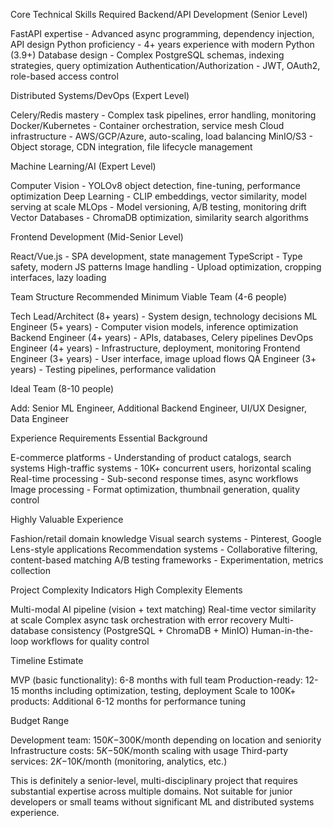 Core Technical Skills Required
Backend/API Development (Senior Level)

FastAPI expertise - Advanced async programming, dependency injection, API design
Python proficiency - 4+ years experience with modern Python (3.9+)
Database design - Complex PostgreSQL schemas, indexing strategies, query optimization
Authentication/Authorization - JWT, OAuth2, role-based access control

Distributed Systems/DevOps (Expert Level)

Celery/Redis mastery - Complex task pipelines, error handling, monitoring
Docker/Kubernetes - Container orchestration, service mesh
Cloud infrastructure - AWS/GCP/Azure, auto-scaling, load balancing
MinIO/S3 - Object storage, CDN integration, file lifecycle management

Machine Learning/AI (Expert Level)

Computer Vision - YOLOv8 object detection, fine-tuning, performance optimization
Deep Learning - CLIP embeddings, vector similarity, model serving at scale
MLOps - Model versioning, A/B testing, monitoring drift
Vector Databases - ChromaDB optimization, similarity search algorithms

Frontend Development (Mid-Senior Level)

React/Vue.js - SPA development, state management
TypeScript - Type safety, modern JS patterns
Image handling - Upload optimization, cropping interfaces, lazy loading

Team Structure Recommended
Minimum Viable Team (4-6 people)

Tech Lead/Architect (8+ years) - System design, technology decisions
ML Engineer (5+ years) - Computer vision models, inference optimization
Backend Engineer (4+ years) - APIs, databases, Celery pipelines
DevOps Engineer (4+ years) - Infrastructure, deployment, monitoring
Frontend Engineer (3+ years) - User interface, image upload flows
QA Engineer (3+ years) - Testing pipelines, performance validation

Ideal Team (8-10 people)

Add: Senior ML Engineer, Additional Backend Engineer, UI/UX Designer, Data Engineer

Experience Requirements
Essential Background

E-commerce platforms - Understanding of product catalogs, search systems
High-traffic systems - 10K+ concurrent users, horizontal scaling
Real-time processing - Sub-second response times, async workflows
Image processing - Format optimization, thumbnail generation, quality control

Highly Valuable Experience

Fashion/retail domain knowledge
Visual search systems - Pinterest, Google Lens-style applications
Recommendation systems - Collaborative filtering, content-based matching
A/B testing frameworks - Experimentation, metrics collection

Project Complexity Indicators
High Complexity Elements

Multi-modal AI pipeline (vision + text matching)
Real-time vector similarity at scale
Complex async task orchestration with error recovery
Multi-database consistency (PostgreSQL + ChromaDB + MinIO)
Human-in-the-loop workflows for quality control

Timeline Estimate

MVP (basic functionality): 6-8 months with full team
Production-ready: 12-15 months including optimization, testing, deployment
Scale to 100K+ products: Additional 6-12 months for performance tuning

Budget Range

Development team: $150K-$300K/month depending on location and seniority
Infrastructure costs: $5K-$50K/month scaling with usage
Third-party services: $2K-$10K/month (monitoring, analytics, etc.)

This is definitely a senior-level, multi-disciplinary project that requires substantial expertise across multiple domains. Not suitable for junior developers or small teams without significant ML and distributed systems experience.